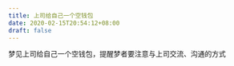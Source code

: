 ```yaml
---
title: 上司给自己一个空钱包
date: 2020-02-15T20:54:12+08:00
draft: false
---
```


梦见上司给自己一个空钱包，提醒梦者要注意与上司交流、沟通的方式